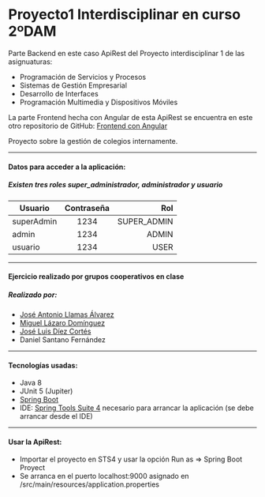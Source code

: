 # Proyecto1 Interdisciplinar en curso 2ºDAM
Parte Backend en este caso ApiRest del Proyecto interdisciplinar 1 de las asignuaturas:
* Programación de Servicios y Procesos
* Sistemas de Gestión Empresarial
* Desarrollo de Interfaces
* Programación Multimedia y Dispositivos Móviles

La parte Frontend hecha con Angular de esta ApiRest se encuentra en este otro repositorio de GitHub: [Frontend con Angular](https://github.com/DanielSantanoF/ProyectoInterdisciplinar1_Frontend "Parte Frontend de esta ApiRest")

Proyecto sobre la gestión de colegios internamente.

***

#### Datos para acceder a la aplicación:

##### Existen tres roles super_administrador, administrador y usuario

| Usuario    | Contraseña   | Rol         |
| ---------- |:------------:| -----------:|
| superAdmin | 1234         | SUPER_ADMIN |
| admin      | 1234         | ADMIN       |
| usuario    | 1234         | USER        |

***

#### Ejercicio realizado por grupos cooperativos en clase
##### Realizado por:
* [José Antonio Llamas Álvarez](https://github.com/jallamas "José Antonio Llamas perfil de GitHub")
* [Miguel Lázaro Domínguez](https://github.com/mlazarodominguez "Miguel Lázaro Domínguez perfil de GitHub")
* [José Luis Díez Cortés](https://github.com/joseluis10cortes "José Luis Díez Cortés perfil de GitHub")
* Daniel Santano Fernández

***


#### Tecnologías usadas:
* Java 8
* JUnit 5 (Jupiter)
* [Spring Boot](https://spring.io/)
* IDE: [Spring Tools Suite 4](https://spring.io/tools) necesario para arrancar la aplicación (se debe arrancar desde el IDE)

***


#### Usar la ApiRest:
* Importar el proyecto en STS4 y usar la opción Run as => Spring Boot Proyect
* Se arranca en el puerto localhost:9000 asignado en /src/main/resources/application.properties